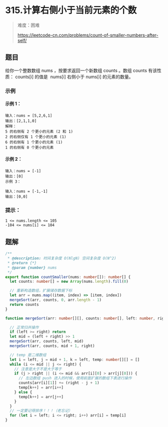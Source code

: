 # 315.计算右侧小于当前元素的个数

> 难度：困难
>
> https://leetcode-cn.com/problems/count-of-smaller-numbers-after-self/

## 题目

给你一个整数数组 nums ，按要求返回一个新数组 counts 。数组 counts 有该性质： counts[i] 的值是  nums[i] 右侧小于 nums[i] 的元素的数量。

### 示例

#### 示例 1：

```
输入：nums = [5,2,6,1]
输出：[2,1,1,0]
解释：
5 的右侧有 2 个更小的元素 (2 和 1)
2 的右侧仅有 1 个更小的元素 (1)
6 的右侧有 1 个更小的元素 (1)
1 的右侧有 0 个更小的元素
```

#### 示例 2：

```
输入：nums = [-1]
输出：[0]
示例 3：

输入：nums = [-1,-1]
输出：[0,0]
```

### 提示：

```
1 <= nums.length <= 105
-104 <= nums[i] <= 104
```

## 题解

```typescript
/**
 * @description: 时间复杂度 O(NlgN) 空间复杂度 O(N^2)
 * @return {*}
 * @param {number} nums
 */
export function countSmaller(nums: number[]): number[] {
  let counts: number[] = new Array(nums.length).fill(0)

  // 重新构造数组，扩展储存数据下标
  let arr = nums.map((item, index) => [item, index])
  mergeSort(arr, counts, 0, arr.length - 1)
  return counts
}

function mergeSort(arr: number[][], counts: number[], left: number, right: number) {

  // 正常归并操作
  if (left >= right) return
  let mid = (left + right) >> 1
  mergeSort(arr, counts, left, mid)
  mergeSort(arr, counts, mid + 1, right)

  // temp 是二维数组
  let i = left, j = mid + 1, k = left, temp: number[][] = []
  while (i <= mid || j <= right) {
    // 注意是大于不是大于等于
    if (j > right || (i <= mid && arr[i][0] > arr[j][0])) {
      // 左边数组 push 进入的时候，使用前面扩展的数组下表进行操作
      counts[arr[i][1]] += (right - j + 1)
      temp[k++] = arr[i++]
    } else {
      temp[k++] = arr[j++]
    }
  }
  // 一定要记得排序！！！（老忘记）
  for (let i = left; i <= right; i++) arr[i] = temp[i]
}

```
